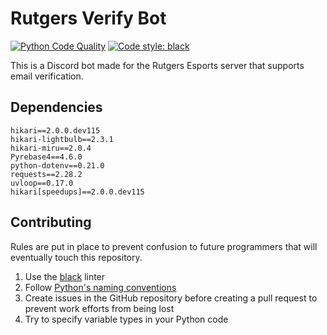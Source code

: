 # Rutgers Verify Bot
[![Python Code Quality](https://github.com/novialriptide/pygame_geometry/actions/workflows/black.yml/badge.svg)](https://github.com/rutgersesports/rutgersverifybot/actions/workflows/black.yml)
[![Code style: black](https://img.shields.io/badge/code%20style-black-000000.svg)](https://github.com/psf/black)

This is a Discord bot made for the Rutgers Esports server that supports email verification.

## Dependencies
```
hikari==2.0.0.dev115
hikari-lightbulb==2.3.1
hikari-miru==2.0.4
Pyrebase4==4.6.0
python-dotenv==0.21.0
requests==2.28.2
uvloop==0.17.0
hikari[speedups]==2.0.0.dev115
```

## Contributing
Rules are put in place to prevent confusion to future programmers that will eventually touch this repository.

1. Use the [black](https://github.com/psf/black) linter
2. Follow [Python's naming conventions](https://peps.python.org/pep-0008/)
3. Create issues in the GitHub repository before creating a pull request to prevent work efforts from being lost
4. Try to specify variable types in your Python code
